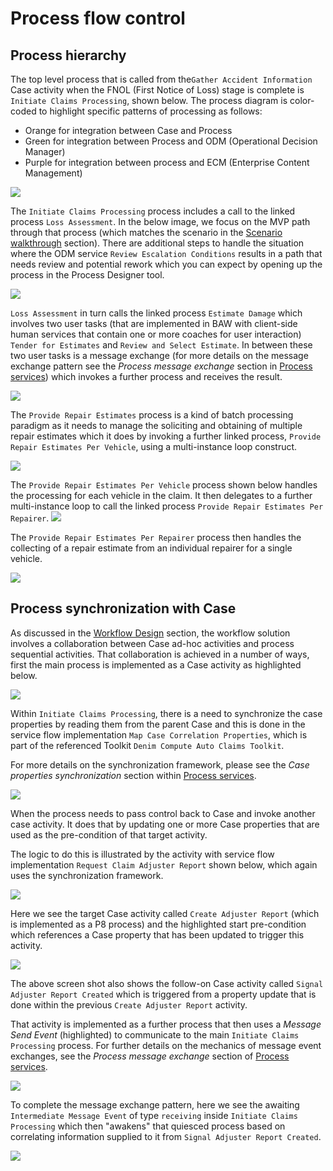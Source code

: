 # Process flow control

## Process hierarchy

The top level process that is called from the`Gather Accident Information` Case activity when the FNOL (First Notice of Loss) stage is complete is `Initiate Claims Processing`, shown below. The process diagram is color-coded to highlight specific patterns of processing as follows:

- Orange for integration between Case and Process
- Green for integration between Process and ODM (Operational Decision Manager)
- Purple for integration between process and ECM (Enterprise Content Management)

![](images/process-flow-control1.png)

The `Initiate Claims Processing` process includes a call to the linked process `Loss Assessment`. In the below image, we focus on the MVP path through that process (which matches the scenario in the [Scenario walkthrough](../usecase/resources/denim-compute-scenario-walkthrough.pdf) section). There are additional steps to handle the situation where the ODM service `Review Escalation Conditions` results in a path that needs review and potential rework which you can expect by opening up the process in the Process Designer tool.

![](images/process-flow-control2.png)

`Loss Assessment` in turn calls the linked process `Estimate Damage` which involves two user tasks (that are implemented in BAW with client-side human services that contain one or more coaches for user interaction) `Tender for Estimates` and `Review and Select Estimate`. In between these two user tasks is a message exchange (for more details on the message exchange pattern see the *Process message exchange* section in [Process services](../process-services)) which invokes a further process and receives the result.

![](images/process-flow-control3.png)

The `Provide Repair Estimates` process is a kind of batch processing paradigm as it needs to manage the soliciting and obtaining of multiple repair estimates which it does by invoking a further linked process, `Provide Repair Estimates Per Vehicle`, using a multi-instance loop construct.

![](images/process-flow-control4.png)

The `Provide Repair Estimates Per Vehicle` process shown below handles the processing for each vehicle in the claim. It then delegates to a further multi-instance loop to call the linked process `Provide Repair Estimates Per Repairer`.
![](images/process-flow-control5.png)

The `Provide Repair Estimates Per Repairer` process then handles the collecting of a repair estimate from an individual repairer for a single vehicle.

![](images/process-flow-control6.png)

## Process synchronization with Case

As discussed in the [Workflow Design](../../design/workflow) section, the workflow solution involves a collaboration between Case ad-hoc activities and process sequential activities. That collaboration is achieved in a number of ways, first the main process is implemented as a Case activity as highlighted below.

![](images/process-flow-control7.png)

Within `Initiate Claims Processing`, there is a need to synchronize the case properties by reading them from the parent Case and this is done in the service flow implementation `Map Case Correlation Properties`, which is part of the referenced Toolkit `Denim Compute Auto Claims Toolkit`.

For more details on the synchronization framework, please see the *Case properties synchronization* section within [Process services](../process-services).

![](images/process-flow-control8.png)

When the process needs to pass control back to Case and invoke another case activity. It does that by updating one or more Case properties that are used as the pre-condition of that target activity.

The logic to do this is illustrated by the activity with service flow implementation `Request Claim Adjuster Report` shown below, which again uses the synchronization framework.

![](images/process-flow-control9.png)

Here we see the target Case activity called `Create Adjuster Report` (which is implemented as a P8 process) and the highlighted start pre-condition which references a Case property that has been updated to trigger this activity.

![](images/process-flow-control10.png)

The above screen shot also shows the follow-on Case activity called `Signal Adjuster Report Created` which is triggered from a property update that is done within the previous `Create Adjuster Report` activity.

That activity is implemented as a further process that then uses a *Message Send Event* (highlighted) to communicate to the main `Initiate Claims Processing` process. For further details on the mechanics of message event exchanges, see the *Process message exchange* section of [Process services](../process-services).

![](images/process-flow-control11.png)

To complete the message exchange pattern, here we see the awaiting `Intermediate Message Event` of type `receiving` inside `Initiate Claims Processing` which then "awakens" that quiesced process based on correlating information supplied to it from `Signal Adjuster Report Created`.

![](images/process-flow-control12.png)